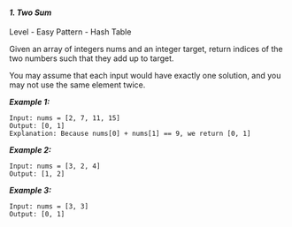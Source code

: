 #### ***1. Two Sum***

Level - Easy
Pattern - Hash Table

Given an array of integers nums and an integer target, return indices of the two numbers such that they add up to target.

You may assume that each input would have exactly one solution, and you may not use the same element twice.

***Example 1:***
```
Input: nums = [2, 7, 11, 15]
Output: [0, 1]
Explanation: Because nums[0] + nums[1] == 9, we return [0, 1]
```

***Example 2:***
```
Input: nums = [3, 2, 4]
Output: [1, 2]
```

***Example 3:***
```
Input: nums = [3, 3]
Output: [0, 1]
```
